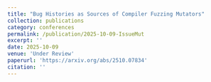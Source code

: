 ```yaml
---
title: "Bug Histories as Sources of Compiler Fuzzing Mutators"
collection: publications
category: conferences
permalink: /publication/2025-10-09-IssueMut
excerpt: ''
date: 2025-10-09
venue: 'Under Review'
paperurl: 'https://arxiv.org/abs/2510.07834'
citation: ''
---
```



